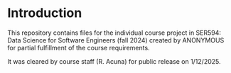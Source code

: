 ﻿# Introduction

This repository contains files for the individual course project in SER594: Data Science for Software Engineers (fall 2024) created by ANONYMOUS for partial fulfillment of the course requirements.

It was cleared by course staff (R. Acuna) for public release on 1/12/2025.
